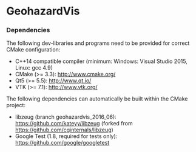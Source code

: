 GeohazardVis
=======

### Dependencies

The following dev-libraries and programs need to be provided for correct CMake configuration:
* C++14 compatible compiler (minimum: Windows: Visual Studio 2015, Linux: gcc 4.9)
* CMake (>= 3.3): http://www.cmake.org/
* Qt5 (>= 5.5): http://www.qt.io/
* VTK (>= 7.1): http://www.vtk.org/

The following dependencies can automatically be built within the CMake project:
* libzeug (branch geohazardvis_2016_06): https://github.com/kateyy/libzeug (forked from https://github.com/cginternals/libzeug)
* Google Test (1.8, required for tests only): https://github.com/google/googletest
